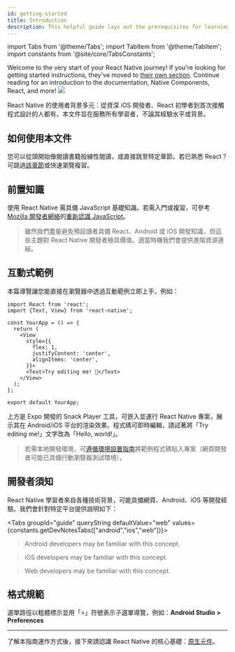 ```yaml
---
id: getting-started
title: Introduction
description: This helpful guide lays out the prerequisites for learning React Native, using these docs, and setting up your environment.
---
```


import Tabs from '@theme/Tabs'; import TabItem from '@theme/TabItem'; import constants from '@site/core/TabsConstants';

<div className="content-banner">
  Welcome to the very start of your React Native journey! If you're looking for getting started instructions, they've moved to <a href="environment-setup">their own section</a>. Continue reading for an introduction to the documentation, Native Components, React, and more!
  <img className="content-banner-img" src="/docs/assets/p_android-ios-devices.svg" alt=" " />
</div>

React Native 的使用者背景多元：從資深 iOS 開發者、React 初學者到首次接觸程式設計的人都有。本文件旨在服務所有學習者，不論其經驗水平或背景。

## 如何使用本文件

您可以從頭開始像閱讀書籍般線性閱讀，或直接跳至特定章節。若已熟悉 React？可跳過[該章節](intro-react)或快速瀏覽複習。

## 前置知識

使用 React Native 需具備 JavaScript 基礎知識。若需入門或複習，可參考 [Mozilla 開發者網絡](https://developer.mozilla.org/en-US/docs/Web/JavaScript)的[重新認識 JavaScript](https://developer.mozilla.org/en-US/docs/Web/JavaScript/A_re-introduction_to_JavaScript)。

> 雖然我們盡量避免預設讀者具備 React、Android 或 iOS 開發知識，但這些主題對 React Native 開發者極具價值。適當時機我們會提供進階資源連結。

## 互動式範例

本篇導覽讓您能直接在瀏覽器中透過互動範例立即上手，例如：

```SnackPlayer name=Hello%20World
import React from 'react';
import {Text, View} from 'react-native';

const YourApp = () => {
  return (
    <View
      style={{
        flex: 1,
        justifyContent: 'center',
        alignItems: 'center',
      }}>
      <Text>Try editing me! 🎉</Text>
    </View>
  );
};

export default YourApp;
```

上方是 Expo 開發的 Snack Player 工具，可嵌入並運行 React Native 專案，展示其在 Android/iOS 平台的渲染效果。程式碼可即時編輯，請試著將「Try editing me!」文字改為「Hello, world!」。

> 若需本地開發環境，可[遵循環境設置指南](set-up-your-environment)將範例程式碼貼入專案（網頁開發者可能已具備行動瀏覽器測試環境）。

## 開發者須知

React Native 學習者來自各種技術背景，可能具備網頁、Android、iOS 等開發經驗。我們會針對特定平台提供說明如下：

<Tabs groupId="guide" queryString defaultValue="web" values={constants.getDevNotesTabs(["android","ios","web"])}>

<TabItem value="android">

> Android developers may be familiar with this concept.

</TabItem>
<TabItem value="ios">

> iOS developers may be familiar with this concept.

</TabItem>
<TabItem value="web">

> Web developers may be familiar with this concept.

</TabItem>
</Tabs>

## 格式規範

選單路徑以粗體標示並用「>」符號表示子選單導覽，例如：**Android Studio > Preferences**

---

了解本指南運作方式後，接下來請認識 React Native 的核心基礎：[原生元件](intro-react-native-components.md)。